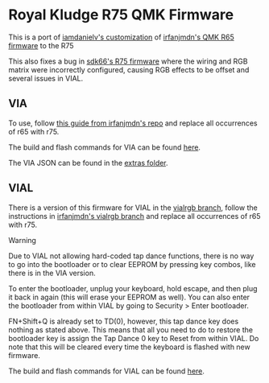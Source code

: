 # Royal Kludge R75 QMK Firmware

This is a port of [iamdanielv's customization](https://github.com/iamdanielv/kb_rk_r65) of [irfanjmdn's QMK R65 firmware](https://github.com/irfanjmdn/r65) to the R75

This also fixes a bug in [sdk66's R75 firmware](https://github.com/hangshengkeji/qmk_firmware/tree/master/keyboards/rk/R75/ansi) where the wiring and RGB matrix were incorrectly configured, causing RGB effects to be offset and several issues in VIAL.

## VIA

To use, follow [this guide from irfanjmdn's repo](https://github.com/irfanjmdn/r65/?tab=readme-ov-file#guide) and replace all occurrences of r65 with r75.

The build and flash commands for VIA can be found [here](https://github.com/mossbed/r75/blob/master/keyboards/rk/r75/readme.md).

The VIA JSON can be found in the [extras folder](https://github.com/mossbed/r75/blob/master/extras).

## VIAL

There is a version of this firmware for VIAL in the [vialrgb branch](https://github.com/mossbed/r75/tree/vialrgb), follow the instructions in [irfanjmdn's vialrgb branch](https://github.com/irfanjmdn/r65/tree/vialrgb?tab=readme-ov-file#guide) and replace all occurrences of r65 with r75.

> [!WARNING]  
> Due to VIAL not allowing hard-coded tap dance functions, there is no way to go into the bootloader or to clear EEPROM by pressing key combos, like there is in the VIA version.
>
> To enter the bootloader, unplug your keyboard, hold escape, and then plug it back in again (this will erase your EEPROM as well). You can also enter the bootloader from within VIAL by going to Security > Enter bootloader.
> 
> FN+Shift+Q is already set to TD(0), however, this tap dance key does nothing as stated above. This means that all you need to do to restore the bootloader key is assign the Tap Dance 0 key to Reset from within VIAL. Do note that this will be cleared every time the keyboard is flashed with new firmware.

The build and flash commands for VIAL can be found [here](https://github.com/mossbed/r75/tree/vialrgb/keyboards/rk/r75/readme.md).
